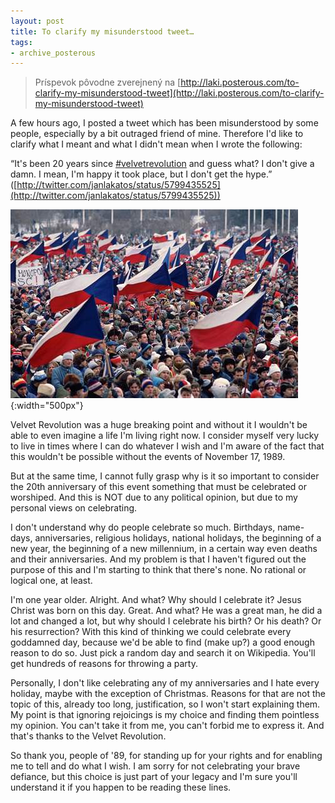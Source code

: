 ```yaml
---
layout: post
title: To clarify my misunderstood tweet…
tags:
- archive_posterous
---
```

> Príspevok pôvodne zverejnený na [http://laki.posterous.com/to-clarify-my-misunderstood-tweet](http://laki.posterous.com/to-clarify-my-misunderstood-tweet)

A few hours ago, I posted a tweet which has been misunderstood by some people, especially by a bit outraged friend of mine. Therefore I'd like to clarify what I meant and what I didn't mean when I wrote the following:

“It's been 20 years since [#velvetrevolution](https://search.twitter.com/search?q=%23velvetrevolution) and guess what? I don't give a damn. I mean, I'm happy it took place, but I don't get the hype.”
([http://twitter.com/janlakatos/status/5799435525](http://twitter.com/janlakatos/status/5799435525))

![HRU2714a2_1989.jpg](/media/2009/HRU2714a2_1989.jpg){:width="500px"}

Velvet Revolution was a huge breaking point and without it I wouldn't be able to even imagine a life I'm living right now. I consider myself very lucky to live in times where I can do whatever I wish and I'm aware of the fact that this wouldn't be possible without the events of November 17, 1989.

But at the same time, I cannot fully grasp why is it so important to consider the 20th anniversary of this event something that must be celebrated or worshiped. And this is NOT due to any political opinion, but due to my personal views on celebrating.

I don't understand why do people celebrate so much. Birthdays, name-days, anniversaries, religious holidays, national holidays, the beginning of a new year, the beginning of a new millennium, in a certain way even deaths and their anniversaries. And my problem is that I haven't figured out the purpose of this and I'm starting to think that there's none. No rational or logical one, at least.

I'm one year older. Alright. And what? Why should I celebrate it? Jesus Christ was born on this day. Great. And what? He was a great man, he did a lot and changed a lot, but why should I celebrate his birth? Or his death? Or his resurrection? With this kind of thinking we could celebrate every goddamned day, because we'd be able to find (make up?) a good enough reason to do so. Just pick a random day and search it on Wikipedia. You'll get hundreds of reasons for throwing a party.

Personally, I don't like celebrating any of my anniversaries and I hate every holiday, maybe with the exception of Christmas. Reasons for that are not the topic of this, already too long, justification, so I won't start explaining them. My point is that ignoring rejoicings is my choice and finding them pointless my opinion. You can't take it from me, you can't forbid me to express it. And that's thanks to the Velvet Revolution.

So thank you, people of '89, for standing up for your rights and for enabling me to tell and do what I wish. I am sorry for not celebrating your brave defiance, but this choice is just part of your legacy and I'm sure you'll understand it if you happen to be reading these lines.